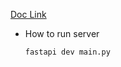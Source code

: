 [Doc Link](https://fastapi.tiangolo.com/tutorial/body/)

- How to run server

  ```bash
  fastapi dev main.py
  ```
